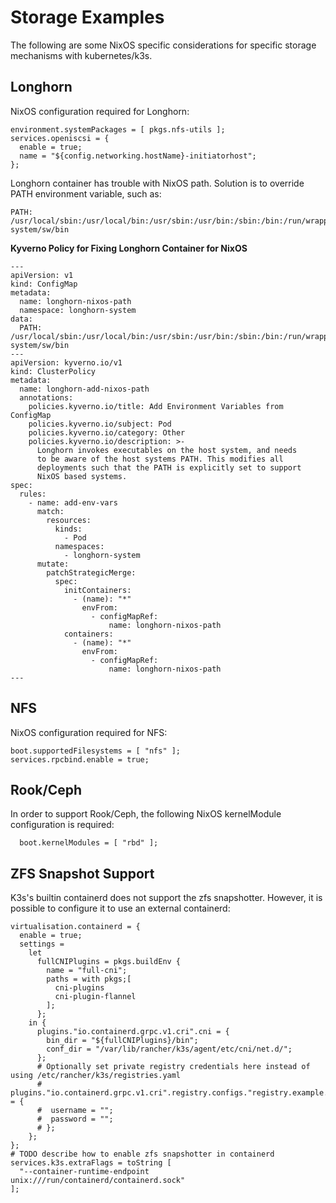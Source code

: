 # Storage Examples

The following are some NixOS specific considerations for specific storage mechanisms with kubernetes/k3s.

## Longhorn

NixOS configuration required for Longhorn:

```
environment.systemPackages = [ pkgs.nfs-utils ];
services.openiscsi = {
  enable = true;
  name = "${config.networking.hostName}-initiatorhost";
};
```

Longhorn container has trouble with NixOS path. Solution is to override PATH environment variable, such as:

```
PATH: /usr/local/sbin:/usr/local/bin:/usr/sbin:/usr/bin:/sbin:/bin:/run/wrappers/bin:/nix/var/nix/profiles/default/bin:/run/current-system/sw/bin
```

**Kyverno Policy for Fixing Longhorn Container for NixOS**

```
---
apiVersion: v1
kind: ConfigMap
metadata:
  name: longhorn-nixos-path
  namespace: longhorn-system
data:
  PATH: /usr/local/sbin:/usr/local/bin:/usr/sbin:/usr/bin:/sbin:/bin:/run/wrappers/bin:/nix/var/nix/profiles/default/bin:/run/current-system/sw/bin
---
apiVersion: kyverno.io/v1
kind: ClusterPolicy
metadata:
  name: longhorn-add-nixos-path
  annotations:
    policies.kyverno.io/title: Add Environment Variables from ConfigMap
    policies.kyverno.io/subject: Pod
    policies.kyverno.io/category: Other
    policies.kyverno.io/description: >-
      Longhorn invokes executables on the host system, and needs
      to be aware of the host systems PATH. This modifies all
      deployments such that the PATH is explicitly set to support
      NixOS based systems.
spec:
  rules:
    - name: add-env-vars
      match:
        resources:
          kinds:
            - Pod
          namespaces:
            - longhorn-system
      mutate:
        patchStrategicMerge:
          spec:
            initContainers:
              - (name): "*"
                envFrom:
                  - configMapRef:
                      name: longhorn-nixos-path
            containers:
              - (name): "*"
                envFrom:
                  - configMapRef:
                      name: longhorn-nixos-path
---
```

## NFS

NixOS configuration required for NFS:

```
boot.supportedFilesystems = [ "nfs" ];
services.rpcbind.enable = true;
```

## Rook/Ceph

In order to support Rook/Ceph, the following NixOS kernelModule configuration is required:

```
  boot.kernelModules = [ "rbd" ];
```

## ZFS Snapshot Support

K3s's builtin containerd does not support the zfs snapshotter. However, it is possible to configure it to use an external containerd:

```
virtualisation.containerd = {
  enable = true;
  settings =
    let
      fullCNIPlugins = pkgs.buildEnv {
        name = "full-cni";
        paths = with pkgs;[
          cni-plugins
          cni-plugin-flannel
        ];
      };
    in {
      plugins."io.containerd.grpc.v1.cri".cni = {
        bin_dir = "${fullCNIPlugins}/bin";
        conf_dir = "/var/lib/rancher/k3s/agent/etc/cni/net.d/";
      };
      # Optionally set private registry credentials here instead of using /etc/rancher/k3s/registries.yaml
      # plugins."io.containerd.grpc.v1.cri".registry.configs."registry.example.com".auth = {
      #  username = "";
      #  password = "";
      # };
    };
};
# TODO describe how to enable zfs snapshotter in containerd
services.k3s.extraFlags = toString [
  "--container-runtime-endpoint unix:///run/containerd/containerd.sock"
];
```

